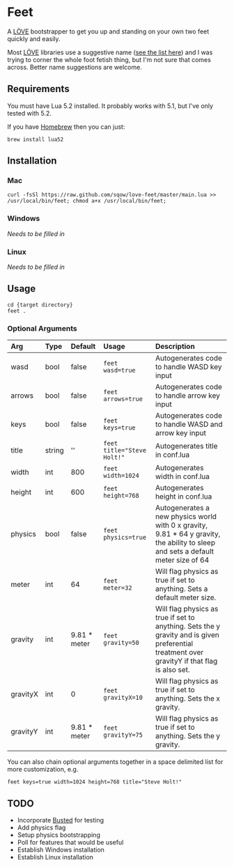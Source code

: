 # Feet

A [LÖVE](http://love2d.org/) bootstrapper to get you up and standing on your own two feet quickly and easily.

Most [LÖVE](http://love2d.org/) libraries use a suggestive name ([see the list here](https://www.love2d.org/wiki/Category:Libraries)) and I was trying to corner the whole foot fetish thing, but I'm not sure that comes across. Better name suggestions are welcome.

## Requirements

You must have Lua 5.2 installed. It probably works with 5.1, but I've only tested with 5.2.

If you have [Homebrew](http://brew.sh/) then you can just:
```Shell
brew install lua52
```

## Installation

### Mac

```Shell
curl -fsSl https://raw.github.com/sqow/love-feet/master/main.lua >> /usr/local/bin/feet; chmod a+x /usr/local/bin/feet;
```

### Windows

_Needs to be filled in_

### Linux

_Needs to be filled in_

## Usage

```
cd {target directory}
feet .
```

### Optional Arguments

| Arg       | Type  | Default       | Usage     | Description |
| :-------- | :---- | :------------ | :-------- | :---------- |
| wasd      | bool  | false         | `feet wasd=true` | Autogenerates code to handle WASD key input |
| arrows    | bool  | false         | `feet arrows=true` | Autogenerates code to handle arrow key input |
| keys      | bool  | false         | `feet keys=true` | Autogenerates code to handle WASD and arrow key input |
| title     | string| ''            | `feet title="Steve Holt!"` | Autogenerates title in conf.lua |
| width     | int   | 800           | `feet width=1024` | Autogenerates width in conf.lua |
| height    | int   | 600           | `feet height=768` | Autogenerates height in conf.lua |
| physics   | bool  | false         | `feet physics=true` | Autogenerates a new physics world with 0 x gravity, 9.81 * 64 y gravity, the ability to sleep and sets a default meter size of 64 |
| meter     | int   | 64            | `feet meter=32` | Will flag physics as true if set to anything. Sets a default meter size. |
| gravity   | int   | 9.81 * meter  | `feet gravity=50` | Will flag physics as true if set to anything. Sets the y gravity and is given preferential treatment over gravityY if that flag is also set. |
| gravityX  | int   | 0             | `feet gravityX=10` | Will flag physics as true if set to anything. Sets the x gravity. |
| gravityY  | int   | 9.81 * meter  | `feet gravityY=75` | Will flag physics as true if set to anything. Sets the y gravity. |

You can also chain optional arguments together in a space delimited list for more customization, e.g.
```
feet keys=true width=1024 height=768 title="Steve Holt!"
```

## TODO
- Incorporate [Busted](http://olivinelabs.com/busted/) for testing
- Add physics flag
- Setup physics bootstrapping
- Poll for features that would be useful
- Establish Windows installation
- Establish Linux installation
